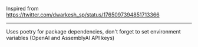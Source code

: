 Inspired from https://twitter.com/dwarkesh_sp/status/1765097394851713366
<hr/>

Uses poetry for package dependencies, don't forget to set environment variables (OpenAI and AssemblyAI API keys)
